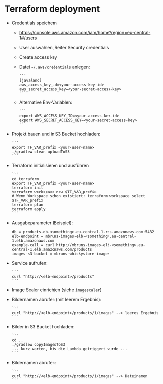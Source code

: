 # Terraform deployment

* Credentials speichern
  * https://console.aws.amazon.com/iam/home?region=eu-central-1#/users
  * User auswählen, Reiter Security credentials
  * Create access key
  * Datei `~/.aws/credentials` anlegen:

        ```
        [javaland]
        aws_access_key_id=<your-access-key-id>
        aws_secret_access_key=<your-secret-access-key>
        ```
  * Alternative Env-Variablen:

        ```
        export AWS_ACCESS_KEY_ID=<your-access-key-id>
        export AWS_SECRET_ACCESS_KEY=<your-secret-access-key>
        ```
* Projekt bauen und in S3 Bucket hochladen:

      ```
      export TF_VAR_prefix <your-user-name>
      ./gradlew clean uploadToS3
      ```
* Terraform initialisieren und ausführen
     
      ```
      cd terraform
      export TF_VAR_prefix <your-user-name>
      terraform init
      terraform workspace new $TF_VAR_prefix
      # Wenn Workspace schon existiert: terraform workspace select $TF_VAR_prefix
      terraform plan
      terraform apply
      ```
* Ausgabeparameter (Beispiel):
    
    ```
    db = products-db.<something>.eu-central-1.rds.amazonaws.com:5432
    elb-endpoint = mbruns-images-elb-<something>.eu-central-1.elb.amazonaws.com
    example-call = curl http://mbruns-images-elb-<something>.eu-central-1.elb.amazonaws.com/products
    images-s3-bucket = mbruns-whiskystore-images
    ```
* Service aufrufen:

      ```
      curl "http://<elb-endpoint>/products"
      ```
* Image Scaler einrichten (siehe `imagescaler`)
* Bildernamen abrufen (mit leerem Ergebnis):

      ```
      curl "http://<elb-endpoint>/products/1/images" --> leeres Ergebnis
      ```
* Bilder in S3 Bucket hochladen:

      ```
      cd ..
      ./gradlew copyImagesToS3
      ... kurz warten, bis die Lambda getriggert wurde ...
      ```
* Bildernamen abrufen:

      ```
      curl "http://<elb-endpoint>/products/1/images" --> Dateinamen
      ```
